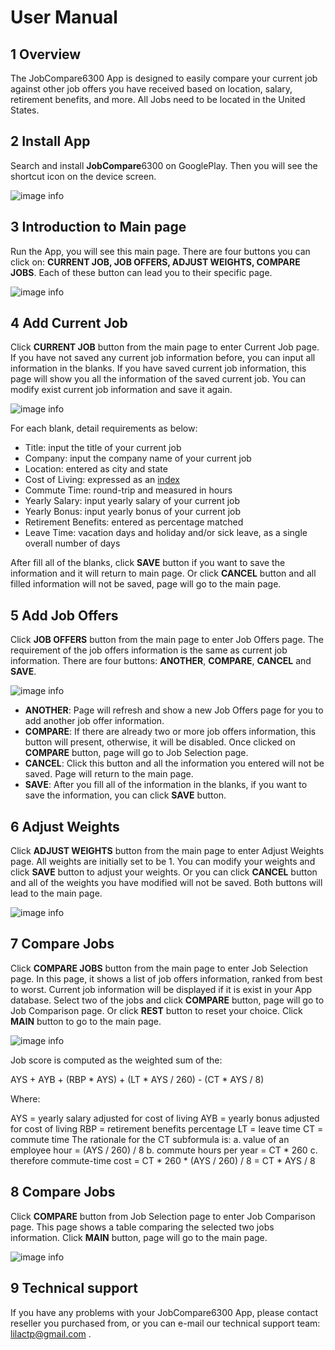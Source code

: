 # User Manual

## 1 Overview

The JobCompare6300 App is designed to easily compare your current job against other job offers you have received based on location, salary, retirement benefits, and more. All Jobs need to be located in the United States.

## 2 Install App

Search and install **JobCompare**6300 on GooglePlay. Then you will see the shortcut icon on the device screen.

![image info](./Images/icon.PNG)

## 3 Introduction to Main page

Run the App, you will see this main page. There are four buttons you can click on: **CURRENT JOB, JOB OFFERS, ADJUST WEIGHTS, COMPARE JOBS**. Each of these button can lead you to their specific page.

![image info](./Images/main.PNG)

## 4 Add Current Job 
Click **CURRENT JOB** button from the main page to enter Current Job page. If you have not saved any current job information before, you can input all information in the blanks. If you have saved current job information, this page will show you all the information of the saved current job. You can modify exist current job information and save it again.  

![image info](./Images/currentjob.PNG)

For each blank, detail requirements as below:

- Title: input the title of your current job
- Company: input the company name of your current job
- Location: entered as city and state
- Cost of Living: expressed as an [index](https://www.expatistan.com/cost-of-living/index/north-america)
- Commute Time: round-trip and measured in hours
- Yearly Salary: input yearly salary of your current job
- Yearly Bonus: input yearly bonus of your current job
- Retirement Benefits: entered as percentage matched
- Leave Time: vacation days and holiday and/or sick leave, as a single
  overall number of days

After fill all of the blanks, click **SAVE** button if you want to save the information and it will return to main page. Or click **CANCEL** button and all filled information will not be saved, page will go to the main page.

## 5 Add Job Offers

Click **JOB OFFERS** button from the main page to enter Job Offers page. The requirement of the job offers information is the same as current job information. There are four buttons: **ANOTHER**, **COMPARE**, **CANCEL** and **SAVE**.

![image info](./Images/joboffers.PNG)

- **ANOTHER**: Page will refresh and show a new Job Offers page for you to add another job offer information.
- **COMPARE**: If there are already two or more job offers information, this button will present, otherwise, it will be disabled. Once clicked on **COMPARE** button, page will go to Job Selection page.
- **CANCEL**: Click this button and all the information you entered will not be saved. Page will return to the main page.
- **SAVE**: After you fill all of the information in the blanks, if you want to save the information, you can click **SAVE** button.

## 6 Adjust Weights 

Click **ADJUST WEIGHTS** button from the main page to enter Adjust Weights page. All weights are initially set to be 1. You can modify your weights and click **SAVE** button to adjust your weights. Or you can click **CANCEL** button and all of the weights you have modified will not be saved. Both buttons will lead to the main page.

![image info](./Images/adjustweights.PNG)

## 7 Compare Jobs 

Click **COMPARE JOBS** button from the main page to enter Job Selection page. In this page, it shows a list of job offers information, ranked from best to worst. Current job information will be displayed if it is exist in your App database. Select two of the jobs and click **COMPARE** button, page will go to Job Comparison page. Or click **REST** button to reset your choice. Click **MAIN** button to go to the main page.

![image info](./Images/jobselection.PNG)

Job score is computed as the weighted sum of the:

AYS + AYB + (RBP * AYS) + (LT * AYS / 260) - (CT * AYS / 8)

Where:

AYS = yearly salary adjusted for cost of living
AYB = yearly bonus adjusted for cost of living
RBP = retirement benefits percentage
LT = leave time
CT = commute time
The rationale for the CT subformula is:
a. value of an employee hour = (AYS / 260) / 8
b. commute hours per year = CT * 260
c. therefore commute-time cost = CT * 260 * (AYS / 260) / 8 = CT * AYS / 8 

## 8 Compare Jobs 

Click **COMPARE** button from Job Selection page to enter Job Comparison page. This page shows a table comparing the selected two jobs information. Click **MAIN** button, page will go to the main page.

![image info](./Images/jobcomparison.PNG)

## 9 Technical support 

If you have any problems with your JobCompare6300 App, please contact reseller you purchased from, or you can e-mail our technical support team: lilactp@gmail.com .

